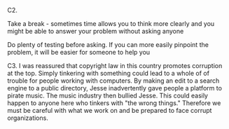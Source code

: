 C2. 

Take a break - sometimes time allows you to think more clearly and you might be able to answer your problem without asking anyone

Do plenty of testing before asking. If you can more easily pinpoint the problem, it will be easier for someone to help you

C3. I was reassured that copyright law in this country promotes corruption at the top. Simply tinkering with something could lead to a whole of of trouble for people working with computers. By making an edit to a search engine to a public directory, Jesse inadvertently gave people a platform to pirate music. The music industry then bullied Jesse. This could easily happen to anyone here who tinkers with "the wrong things." Therefore we must be careful with what we work on and be prepared to face corrupt organizations.